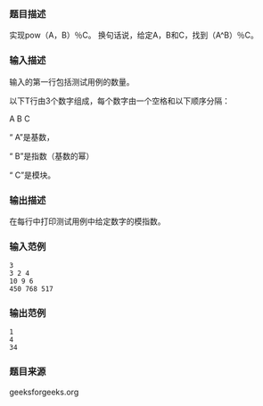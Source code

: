 ### 题目描述
实现pow（A，B）％C。 换句话说，给定A，B和C，找到（A^B）％C。
### 输入描述
输入的第一行包括测试用例的数量。 

以下T行由3个数字组成，每个数字由一个空格和以下顺序分隔： 

A B C 

“ A”是基数，

“ B”是指数（基数的幂）

“ C”是模块。
### 输出描述
在每行中打印测试用例中给定数字的模指数。
### 输入范例
```
3
3 2 4
10 9 6
450 768 517
```
### 输出范例
```
1
4
34
```
### 题目来源
geeksforgeeks.org

